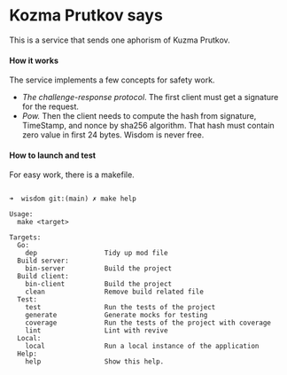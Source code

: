 # Kozma Prutkov says
This is a service that sends one aphorism of Kuzma Prutkov.

#### How it works
The service implements a few concepts for safety work.
- *The challenge-response protocol*. The first client must get a signature for the request.
- *Pow.* Then the client needs to compute the hash from signature, TimeStamp, and nonce by sha256 algorithm. That hash must contain zero value in first 24 bytes. Wisdom is never free.

#### How to launch and test
For easy work, there is a makefile.
```shell

➜  wisdom git:(main) ✗ make help

Usage:
  make <target>

Targets:
  Go:
    dep                 Tidy up mod file
  Build server:
    bin-server          Build the project
  Build client:
    bin-client          Build the project
    clean               Remove build related file
  Test:
    test                Run the tests of the project
    generate            Generate mocks for testing
    coverage            Run the tests of the project with coverage
    lint                Lint with revive
  Local:
    local               Run a local instance of the application
  Help:
    help                Show this help.

```
